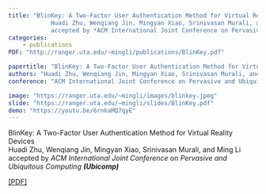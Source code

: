 ```yaml
---
title: "BlinKey: A Two-Factor User Authentication Method for Virtual Reality Devices  
            Huadi Zhu, Wenqiang Jin, Mingyan Xiao, Srinivasan Murali, and Ming Li 
            accepted by *ACM International Joint Conference on Pervasive and Ubiquitous Computing __(Ubicomp)__*"
categories:
    - publications
PDF: "http://ranger.uta.edu/~mingli/publications/BlinKey.pdf"

papertitle: "BlinKey: A Two-Factor User Authentication Method for Virtual Reality Devices"
authors: "Huadi Zhu, Wenqiang Jin, Mingyan Xiao, Srinivasan Murali, and Ming Li"
conference: "ACM International Joint Conference on Pervasive and Ubiquitous Computing (Ubicomp'21)"

image: "https://ranger.uta.edu/~mingli/images/blinkey.jpeg"
slide: "https://ranger.uta.edu/~mingli/slides/BlinKey.pdf"
demo: "https://youtu.be/6rnkaMQ7qyE"
---
```

BlinKey: A Two-Factor User Authentication Method for Virtual Reality Devices  
            Huadi Zhu, Wenqiang Jin, Mingyan Xiao, Srinivasan Murali, and Ming Li 
            accepted by *ACM International Joint Conference on Pervasive and Ubiquitous Computing __(Ubicomp)__*

[[PDF]](http://ranger.uta.edu/~mingli/publications/BlinKey.pdf) 
